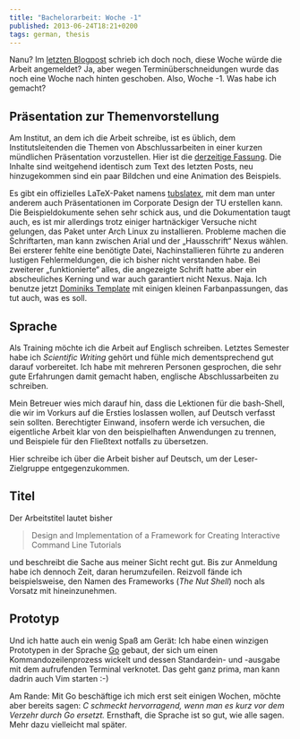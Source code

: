 ```yaml
---
title: "Bachelorarbeit: Woche -1"
published: 2013-06-24T18:21+0200
tags: german, thesis
---
```


Nanu? Im [letzten Blogpost](/blog/bachelorarbeit-woche-minus-2/) schrieb ich doch noch, diese Woche würde die Arbeit angemeldet? Ja, aber wegen Terminüberschneidungen wurde das noch eine Woche nach hinten geschoben. Also, Woche -1. Was habe ich gemacht?

## Präsentation zur Themenvorstellung

Am Institut, an dem ich die Arbeit schreibe, ist es üblich, dem Institutsleitenden die Themen von Abschlussarbeiten in einer kurzen mündlichen Präsentation vorzustellen. Hier ist die [derzeitige Fassung](/files/ba-themenvorstellung-beta.pdf). Die Inhalte sind weitgehend identisch zum Text des letzten Posts, neu hinzugekommen sind ein paar Bildchen und eine Animation des Beispiels.

Es gibt ein offizielles LaTeX-Paket namens [tubslatex](http://enricojoerns.de/tubslatex/), mit dem man unter anderem auch Präsentationen im Corporate Design der TU erstellen kann. Die Beispieldokumente sehen sehr schick aus, und die Dokumentation taugt auch, es ist mir allerdings trotz einiger hartnäckiger Versuche nicht gelungen, das Paket unter Arch Linux zu installieren. Probleme machen die Schriftarten, man kann zwischen Arial und der „Hausschrift“ Nexus wählen. Bei ersterer fehlte eine benötigte Datei, Nachinstallieren führte zu anderen lustigen Fehlermeldungen, die ich bisher nicht verstanden habe. Bei zweiterer „funktionierte“ alles, die angezeigte Schrift hatte aber ein abscheuliches Kerning und war auch garantiert nicht Nexus. Naja. Ich benutze jetzt [Dominiks Template](https://github.com/dschuermann/TU-Braunschweig-Latex-Beamer-Template) mit einigen kleinen Farbanpassungen, das tut auch, was es soll.

## Sprache

Als Training möchte ich die Arbeit auf Englisch schreiben. Letztes Semester habe ich *Scientific Writing* gehört und fühle mich dementsprechend gut darauf vorbereitet. Ich habe mit mehreren Personen gesprochen, die sehr gute Erfahrungen damit gemacht haben, englische Abschlussarbeiten zu schreiben.

Mein Betreuer wies mich darauf hin, dass die Lektionen für die bash-Shell, die wir im Vorkurs auf die Ersties loslassen wollen, auf Deutsch verfasst sein sollten. Berechtigter Einwand, insofern werde ich versuchen, die eigentliche Arbeit klar von den beispielhaften Anwendungen zu trennen, und Beispiele für den Fließtext notfalls zu übersetzen.

Hier schreibe ich über die Arbeit bisher auf Deutsch, um der Leser-Zielgruppe entgegenzukommen.

## Titel

Der Arbeitstitel lautet bisher

> Design and Implementation of a Framework for Creating Interactive Command Line Tutorials

und beschreibt die Sache aus meiner Sicht recht gut. Bis zur Anmeldung habe ich dennoch Zeit, daran herumzufeilen. Reizvoll fände ich beispielsweise, den Namen des Frameworks (*The Nut Shell*) noch als Vorsatz mit hineinzunehmen.

## Prototyp

Und ich hatte auch ein wenig Spaß am Gerät: Ich habe einen winzigen Prototypen in der Sprache [Go](http://golang.org) gebaut, der sich um einen Kommandozeilenprozess wickelt und dessen Standardein- und -ausgabe mit dem aufrufenden Terminal verknotet. Das geht ganz prima, man kann dadrin auch Vim starten :-)

Am Rande: Mit Go beschäftige ich mich erst seit einigen Wochen, möchte aber bereits sagen: *C schmeckt hervorragend, wenn man es kurz vor dem Verzehr durch Go ersetzt.* Ernsthaft, die Sprache ist so gut, wie alle sagen. Mehr dazu vielleicht mal später.
